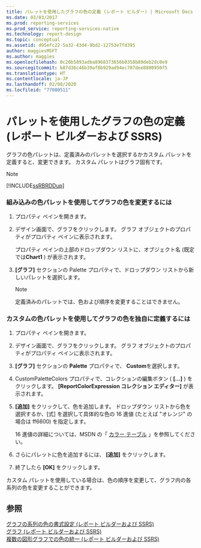 ```yaml
---
title: パレットを使用したグラフの色の定義 (レポート ビルダー) | Microsoft Docs
ms.date: 03/03/2017
ms.prod: reporting-services
ms.prod_service: reporting-services-native
ms.technology: report-design
ms.topic: conceptual
ms.assetid: d95efc22-5a32-43d4-9bd2-12753e7fd395
author: maggiesMSFT
ms.author: maggies
ms.openlocfilehash: 0c20b5893adba8968373656b0358b89deb2dc0e9
ms.sourcegitcommit: b87d36c46b39af8b929ad94ec707dee8800950f5
ms.translationtype: HT
ms.contentlocale: ja-JP
ms.lasthandoff: 02/08/2020
ms.locfileid: "77080511"
---
```

# <a name="define-colors-on-a-chart-using-a-palette-report-builder-and-ssrs"></a>パレットを使用したグラフの色の定義 (レポート ビルダーおよび SSRS)
  グラフの色パレットは、定義済みのパレットを選択するかカスタム パレットを定義すると、変更できます。 カスタム パレットはグラフ固有です。  
  
> [!NOTE]  
>  [!INCLUDE[ssRBRDDup](../../includes/ssrbrddup-md.md)]  
  
### <a name="to-change-the-colors-on-the-chart-using-a-built-in-color-palette"></a>組み込みの色パレットを使用してグラフの色を変更するには  
  
1.  プロパティ ペインを開きます。  
  
2.  デザイン画面で、グラフをクリックします。 グラフ オブジェクトのプロパティがプロパティ ペインに表示されます。  
  
     プロパティ ペインの上部のドロップダウン リストに、オブジェクト名 (既定では**Chart1** ) が表示されます。  
  
3.  **[グラフ]** セクションの Palette プロパティで、ドロップダウン リストから新しいパレットを選択します。  
  
    > [!NOTE]  
    >  定義済みのパレットでは、色および順序を変更することはできません。  
  
### <a name="to-define-your-own-colors-on-the-chart-using-a-custom-color-palette"></a>カスタムの色パレットを使用してグラフの色を独自に定義するには  
  
1.  プロパティ ペインを開きます。  
  
2.  デザイン画面で、グラフをクリックします。 グラフ オブジェクトのプロパティがプロパティ ペインに表示されます。  
  
3.  **[グラフ]** セクションの **Palette** プロパティで、 **Custom**を選択します。  
  
4.  CustomPaletteColors プロパティで、コレクションの編集ボタン ( **[...]** ) をクリックします。 **[ReportColorExpression コレクション エディター]** が表示されます。  
  
5.  **[追加]** をクリックして、色を追加します。 ドロップダウン リストから色を選択するか、[式] を選択して具体的な色の 16 進値 (たとえば "オレンジ" の場合は ff6600) を指定します。  
  
     16 進値の詳細については、MSDN の「 [カラー テーブル](https://go.microsoft.com/fwlink/?linkid=9258) 」を参照してください。  
  
6.  さらにパレットに色を追加するには、 **[追加]** をクリックします。  
  
7.  終了したら **[OK]** をクリックします。  
  
 カスタム パレットを使用している場合は、色の順序を変更して、グラフ内の各系列の色を変更することができます。  
  
## <a name="see-also"></a>参照  
 [グラフの系列の色の書式設定 &#40;レポート ビルダーおよび SSRS&#41;](../../reporting-services/report-design/formatting-series-colors-on-a-chart-report-builder-and-ssrs.md)   
 [グラフ &#40;レポート ビルダーおよび SSRS&#41;](../../reporting-services/report-design/charts-report-builder-and-ssrs.md)   
 [複数の図形グラフでの色の統一 &#40;レポート ビルダーおよび SSRS&#41;](../../reporting-services/report-design/specify-consistent-colors-across-multiple-shape-charts-report-builder-and-ssrs.md)  
  
  
